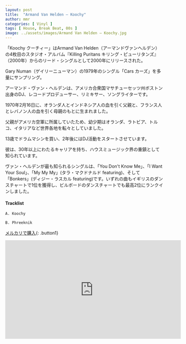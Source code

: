 ```yaml
---
layout: post
title:  "Armand Van Helden – Koochy"
author: mmr
categories: [ Vinyl ]
tags: [ House, Break Beat, 00s ]
image: ../assets/images/Armand Van Helden – Koochy.jpg
---
```


「Koochy クーチィー」はArmand Van Helden（アーマンドヴァンヘルデン）の4枚目のスタジオ・アルバム『Killing Puritans  キリング・ピューリタンズ』（2000年）からのリード・シングルとして2000年にリリースされた。

 Gary Numan（ゲイリーニューマン）の1979年のシングル「Cars カーズ」を多量にサンプリング。

アーマンド・ヴァン・ヘルデンは、アメリカ合衆国マサチューセッツ州ボストン出身のDJ、レコードプロデューサー、リミキサー、ソングライターです。

1970年2月16日に、オランダ人とインドネシア人の血を引く父親と、フランス人とレバノン人の血を引く母親のもとに生まれました。

父親がアメリカ空軍に所属していたため、幼少期はオランダ、ラトビア、トルコ、イタリアなど世界各地を転々としていました。

13歳でドラムマシンを買い、2年後にはDJ活動をスタートさせています。

彼は、30年以上にわたるキャリアを持ち、ハウスミュージック界の重鎮として知られています。

ヴァン・ヘルデンが最も知られるシングルは、「You Don't Know Me」、「I Want Your Soul」、「My My My」(タラ・マクドナルド featuring)、そして「Bonkers」(ディジー・ラスカル featuring)です。いずれの曲もイギリスのダンスチャートで1位を獲得し、ビルボードのダンスチャートでも最高2位にランクインしました。

#### Tracklist
```md
A. Koochy

B. Phreeknik
```

[メルカリで購入](https://jp.mercari.com/item/m99322217555?afid=6142608987){: .button1}


<iframe width="560" height="315" src="https://www.youtube.com/embed/lT80CycPIRo?si=Te_ve8K0T83EBZPZ" title="YouTube video player" frameborder="0" allow="accelerometer; autoplay; clipboard-write; encrypted-media; gyroscope; picture-in-picture; web-share" referrerpolicy="strict-origin-when-cross-origin" allowfullscreen></iframe>